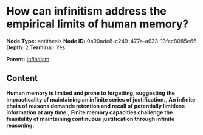 # How can infinitism address the empirical limits of human memory?

**Node Type:** antithesis
**Node ID:** 0a90ade8-c249-477a-a633-13fec8085e66
**Depth:** 2
**Terminal:** Yes

**Parent:** [Infinitism](infinitism.md)

## Content

**Human memory is limited and prone to forgetting, suggesting the impracticality of maintaining an infinite series of justification.**, **An infinite chain of reasons demands retention and recall of potentially limitless information at any time.**, **Finite memory capacities challenge the feasibility of maintaining continuous justification through infinite reasoning.**
